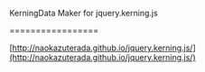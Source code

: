 KerningData Maker for jquery.kerning.js

=================

[http://naokazuterada.github.io/jquery.kerning.js/](http://naokazuterada.github.io/jquery.kerning.js/)
